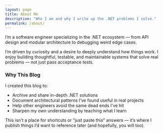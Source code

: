 ```yaml
---
layout: page
title: About Me
description: "Who I am and why I write up the .NET problems I solve."
permalink: /about/
---
```


I’m a software engineer specializing in the .NET ecosystem — from API design and modular architecture to debugging weird edge cases.

I’m driven by curiosity and a desire to deeply understand how things work. I enjoy building thoughtful, testable, and maintainable systems that solve real problems — not just pass acceptance tests.

### Why This Blog

I created this blog to:

- Archive and share in-depth .NET solutions
- Document architectural patterns I’ve found useful in real projects
- Help other engineers avoid the same dead ends I've hit
- Sharpen my own understanding by teaching what I learn

This isn't a place for shortcuts or "just paste this" answers — it’s where I publish things I’d want to reference later (and hopefully, you will too).
